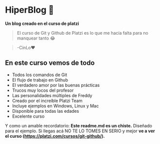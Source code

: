 # HiperBlog 💚
**Un blog creado en el curso de platzi**

>El curso de Git y Github de Platzi es lo que me hacía falta para no manquear tanto 😂

>-CinLo❤

## En este curso vemos de todo

- Todos los comandos de Git
- El flujo de trabajo en Github
- El verdadero amor por las buenas prácticas
- Trucos muy locos del profesor
- Las personalidades múltiples de Freddy
- Creado por el increíble Platzi Team
- Incluye ejemplos en Windows, Linux y Mac
- Disponible para todas las edades
- Excelente curso



Y como un amable recordatorio: **Este readme.md es un chiste.** Diseñado para el ejemplo. Si llegas acá NO TE LO TOMES EN SERIO y mejor **ve a ver el curso (https://platzi.com/cursos/git-github/).**
